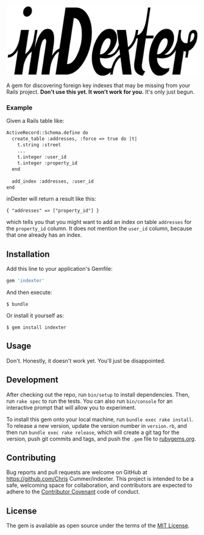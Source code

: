 <p align='center'>
  <img src='assets/inDexter_logo.jpg' width="600" height="186" alt="inDexter logo" title="inDexter" />
</p>

A gem for discovering foreign key indexes that may be missing from your Rails project. **Don't use this yet. It won't work for you.** It's only just begun.

### Example

Given a Rails table like:

```
ActiveRecord::Schema.define do
  create_table :addresses, :force => true do |t|
    t.string :street
    ...
    t.integer :user_id
    t.integer :property_id
  end

  add_index :addresses, :user_id
end
```

inDexter will return a result like this:

```
{ "addresses" => ["property_id"] }
```

which tells you that you might want to add an index on table `addresses` for the `property_id` column. It does not mention the `user_id` column, because that one already has an index.

## Installation

Add this line to your application's Gemfile:

```ruby
gem 'indexter'
```

And then execute:

    $ bundle

Or install it yourself as:

    $ gem install indexter

## Usage

Don't. Honestly, it doesn't work yet. You'll just be disappointed.

## Development

After checking out the repo, run `bin/setup` to install dependencies. Then, run `rake spec` to run the tests. You can also run `bin/console` for an interactive prompt that will allow you to experiment.

To install this gem onto your local machine, run `bundle exec rake install`. To release a new version, update the version number in `version.rb`, and then run `bundle exec rake release`, which will create a git tag for the version, push git commits and tags, and push the `.gem` file to [rubygems.org](https://rubygems.org).

## Contributing

Bug reports and pull requests are welcome on GitHub at https://github.com/Chris Cummer/indexter. This project is intended to be a safe, welcoming space for collaboration, and contributors are expected to adhere to the [Contributor Covenant](http://contributor-covenant.org) code of conduct.


## License

The gem is available as open source under the terms of the [MIT License](http://opensource.org/licenses/MIT).

